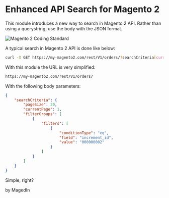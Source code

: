 # Enhanced API Search for Magento 2
This module introduces a new way to search in Magento 2 API. Rather than using a querystring, use the body with the JSON format.

![Magento 2 Coding Standard](https://github.com/magedin/magento2-module-enhanced-api-search/workflows/Magento%202%20Coding%20Standard/badge.svg)

A typical search in Magento 2 API is done like below:

```bash
curl -X GET https://my-magento2.com/rest/V1/orders/?searchCriteria[currentPage]=1&searchCriteria[filterGroups][0][filters][0][field]=increment_id&searchCriteria[filterGroups][0][filters][0][value]=610001259&searchCriteria[filterGroups][0][filters][0][conditionType]=eq
```

With this module the URL is very simplified:

```bash
https://my-magento2.com/rest/V1/orders/
```

With the following body parameters:

```json
{
    "searchCriteria": {
        "pageSize": 20,
        "currentPage": 1,
        "filterGroups": [
            {
                "filters": [
                    {
                        "conditionType": "eq",
                        "field": "increment_id",
                        "value": "000000002"
                    }
                ]
            }
        ]
    }
}
```

Simple, right?

by MagedIn
